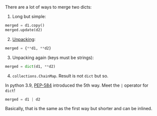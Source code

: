There are a lot of ways to merge two dicts:

1. Long but simple:

```python
merged = d1.copy()
merged.update(d2)
```

2. [Unpacking](https://t.me/pythonetc/538):

```python
merged = {**d1, **d2}
```

3. Unpacking again (keys must be strings):

```python
merged = dict(d1, **d2)
```

4. `collections.ChainMap`. Result is not `dict` but so.

In python 3.9, [PEP-584](https://www.python.org/dev/peps/pep-0584/) introduced the 5th way. Meet the `|` operator for `dict`!

```python
merged = d1 | d2
```

Basically, that is the same as the first way but shorter and can be inlined.

